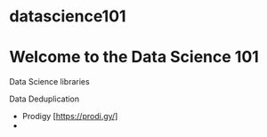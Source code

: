 # datascience101

# Welcome to the Data Science 101


Data Science libraries

Data Deduplication

- Prodigy [https://prodi.gy/]
- 

